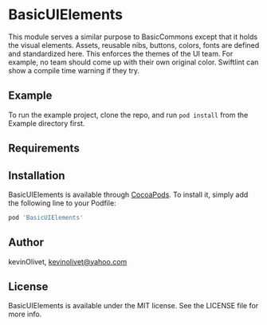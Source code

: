 # BasicUIElements

This module serves a similar purpose to BasicCommons except that it holds the visual elements.
Assets, reusable nibs, buttons, colors, fonts are defined and standardized here.
This enforces the themes of the UI team.  For example, no team should come up with their own original color.  Swiftlint can show a compile time warning if they try.

## Example

To run the example project, clone the repo, and run `pod install` from the Example directory first.

## Requirements

## Installation

BasicUIElements is available through [CocoaPods](https://cocoapods.org). To install
it, simply add the following line to your Podfile:

```ruby
pod 'BasicUIElements'
```

## Author

kevinOlivet, kevinolivet@yahoo.com

## License

BasicUIElements is available under the MIT license. See the LICENSE file for more info.
